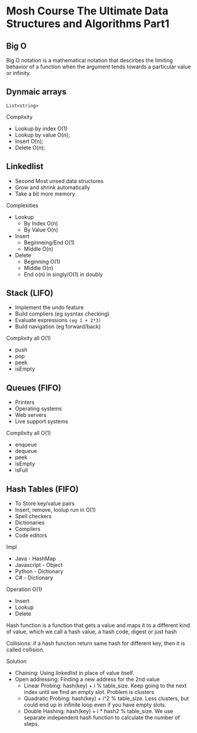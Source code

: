 # Mosh Course The Ultimate Data Structures and Algorithms Part1

## Big O

Big O notation is a mathematical notation that descirbes the limiting behavior of a function when the argument tends towards a particular value or infinity.

## Dynmaic arrays

`List<string>`

Complixity

- Lookup by index O(1)
- Lookup by value O(n);
- Insert O(n);
- Delete O(n);

## Linkedlist

- Second Most unsed data structures
- Grow and shrink automatically
- Take a bit more memory

Complexities

- Lookup
  - By Index O(n)
  - By Value O(n)
- Insert
  - Beginneing/End O(1)
  - Middle O(n)
- Delete
  - Beginning O(1)
  - Middle O(n)
  - End o(n) in singly/O(1) in doubly

## Stack (LIFO)

- Implement the undo feature
- Build compliers (eg sysntax checking)
- Evaluate expressions `(eg 1 + 2*3)`
- Build navigation (eg forward/back)

Complixity all O(1)

- push
- pop
- peek
- isEmpty

## Queues (FIFO)

- Printers
- Operating systems
- Web servers
- Live support systems

Complixity all O(1)

- enqueue
- dequeue
- peek
- isEmpty
- isFull

## Hash Tables (FIFO)

- To Store key/value pairs
- Insert, remove, loolup run in O(1)
- Spell checkers
- Dictionaries
- Compilers
- Code editors

Impl

- Java - HashMap
- Javascript - Object
- Python - Dictionary
- C# - Dictionary

Operation O(1)

- Insert
- Lookup
- Delete

Hash function is a function that gets a value and maps it to a different kind of value, which we call a hash value, a hash code, digest or just hash

Collisions: if a hash function return same hash for different key, then it is called collision.

Solution

- Chaining: Using linkedlist in place of value itself.
- Open addressing: Finding a new address for the 2nd value
  - Linear Probing: hash(key) + i % table_size. Keep going to the next index until we find an empty slot. Problem is clusters
  - Quadratic Probing: hash(key) + i^2 % table_size. Less clusters, but could end up in infinite loop even if you have empty slots.
  - Double Hashing: hash(key) + i \* hash2 % table_size. We use separate independent hash function to calculate the number of steps.
